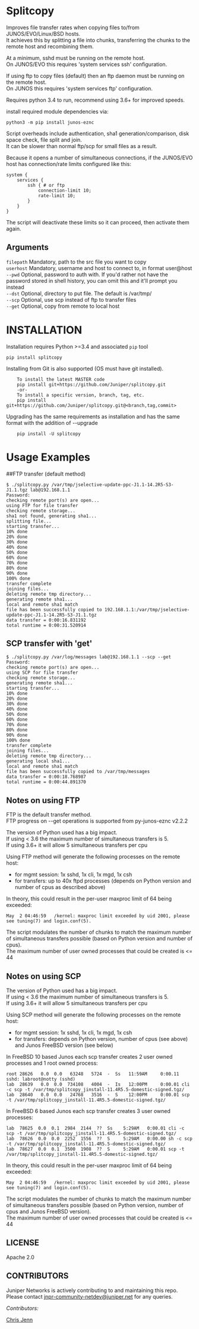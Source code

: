 # Splitcopy

Improves file transfer rates when copying files to/from JUNOS/EVO/Linux/BSD hosts.  
It achieves this by splitting a file into chunks, transferring the chunks to the remote host and recombining them.  

At a minimum, sshd must be running on the remote host.  
On JUNOS/EVO this requires 'system services ssh' configuration.  

If using ftp to copy files (default) then an ftp daemon must be running on the remote host.   
On JUNOS this requires 'system services ftp' configuration.  

Requires python 3.4 to run, recommend using 3.6+ for improved speeds. 

install required module dependencies via:
```
python3 -m pip install junos-eznc
```
Script overheads include authentication, sha1 generation/comparison, disk space check, file split and join.  
It can be slower than normal ftp/scp for small files as a result.

Because it opens a number of simultaneous connections,
if the JUNOS/EVO host has connection/rate limits configured like this:

```
system {
    services {
        ssh { # or ftp
            connection-limit 10;
            rate-limit 10;
        }
    }
}
```

The script will deactivate these limits so it can proceed, then activate them again.  

## Arguments

`filepath` Mandatory, path to the src file you want to copy  
`userhost` Mandatory, username and host to connect to, in format user@host  
`--pwd`    Optional, password to auth with. If you'd rather not have the password stored in shell history, you can omit this and it'll prompt you instead  
`--dst`    Optional, directory to put file. The default is /var/tmp/  
`--scp`    Optional, use scp instead of ftp to transfer files  
`--get`    Optional, copy from remote to local host  

# INSTALLATION

Installation requires Python >=3.4 and associated `pip` tool

    pip install splitcopy

Installing from Git is also supported (OS must have git installed).

        To install the latest MASTER code
        pip install git+https://github.com/Juniper/splitcopy.git
        -or-
        To install a specific version, branch, tag, etc.
        pip install git+https://github.com/Juniper/splitcopy.git@<branch,tag,commit>

Upgrading has the same requirements as installation and has the same format with the addition of --upgrade

        pip install -U splitcopy


# Usage Examples 
##FTP transfer (default method)

```
$ ./splitcopy.py /var/tmp/jselective-update-ppc-J1.1-14.2R5-S3-J1.1.tgz lab@192.168.1.1
Password:
checking remote port(s) are open...
using FTP for file transfer
checking remote storage...
sha1 not found, generating sha1...
splitting file...
starting transfer...
10% done
20% done
30% done
40% done
50% done
60% done
70% done
80% done
90% done
100% done
transfer complete
joining files...
deleting remote tmp directory...
generating remote sha1...
local and remote sha1 match
file has been successfully copied to 192.168.1.1:/var/tmp/jselective-update-ppc-J1.1-14.2R5-S3-J1.1.tgz
data transfer = 0:00:16.831192
total runtime = 0:00:31.520914
```

## SCP transfer with 'get'

```
$ ./splitcopy.py /var/log/messages lab@192.168.1.1 --scp --get
Password:
checking remote port(s) are open...
using SCP for file transfer
checking remote storage...
generating remote sha1...
starting transfer...
10% done
20% done
30% done
40% done
50% done
60% done
70% done
80% done
90% done
100% done
transfer complete
joining files...
deleting remote tmp directory...
generating local sha1...
local and remote sha1 match
file has been successfully copied to /var/tmp/messages
data transfer = 0:00:18.768987
total runtime = 0:00:44.891370
```

## Notes on using FTP

FTP is the default transfer method.  
FTP progress on --get operations is supported from py-junos-eznc v2.2.2  

The version of Python used has a big impact.  
If using < 3.6 the maximum number of simultaneous transfers is 5.  
If using 3.6+ it will allow 5 simultaneous transfers per cpu   

Using FTP method will generate the following processes on the remote host:
- for mgmt session: 1x sshd, 1x cli, 1x mgd, 1x csh
- for transfers: up to 40x ftpd processes (depends on Python version and number of cpus as described above)

In theory, this could result in the per-user maxproc limit of 64 being exceeded:
```
May  2 04:46:59   /kernel: maxproc limit exceeded by uid 2001, please see tuning(7) and login.conf(5).
```
The script modulates the number of chunks to match the maximum number of simultaneous transfers possible (based on Python version and number of cpus).   
The maximum number of user owned processes that could be created is <= 44

## Notes on using SCP

The version of Python used has a big impact.  
If using < 3.6 the maximum number of simultaneous transfers is 5.  
If using 3.6+ it will allow 5 simultaneous transfers per cpu 

Using SCP method will generate the following processes on the remote host:
- for mgmt session: 1x sshd, 1x cli, 1x mgd, 1x csh
- for transfers:  depends on Python version, number of cpus (see above) and Junos FreeBSD version (see below)

In FreeBSD 10 based Junos each scp transfer creates 2 user owned processes and 1 root owned process: 
```
root 28626   0.0  0.0   63248   5724  -  Ss   11:59AM     0:00.11 sshd: labroot@notty (sshd)
lab  28639   0.0  0.0  734108   4004  -  Is   12:00PM     0:00.01 cli -c scp -t /var/tmp/splitcopy_jinstall-11.4R5.5-domestic-signed.tgz/
lab  28640   0.0  0.0   24768   3516  -  S    12:00PM     0:00.01 scp -t /var/tmp/splitcopy_jinstall-11.4R5.5-domestic-signed.tgz/
```
In FreeBSD 6 based Junos each scp transfer creates 3 user owned processes:
```
lab  78625  0.0  0.1  2984  2144  ??  Ss    5:29AM   0:00.01 cli -c scp -t /var/tmp/splitcopy_jinstall-11.4R5.5-domestic-signed.tgz/  
lab  78626  0.0  0.0  2252  1556  ??  S     5:29AM   0:00.00 sh -c scp -t /var/tmp/splitcopy_jinstall-11.4R5.5-domestic-signed.tgz/  
lab  78627  0.0  0.1  3500  1908  ??  S     5:29AM   0:00.01 scp -t /var/tmp/splitcopy_jinstall-11.4R5.5-domestic-signed.tgz/  
```
In theory, this could result in the per-user maxproc limit of 64 being exceeded:
```
May  2 04:46:59   /kernel: maxproc limit exceeded by uid 2001, please see tuning(7) and login.conf(5).
```
The script modulates the number of chunks to match the maximum number of simultaneous transfers possible (based on Python version, number of cpus and Junos FreeBSD version).  
The maximum number of user owned processes that could be created is <= 44



## LICENSE

Apache 2.0

## CONTRIBUTORS

Juniper Networks is actively contributing to and maintaining this repo. Please contact jnpr-community-netdev@juniper.net for any queries.

*Contributors:*

[Chris Jenn](https://github.com/ipmonk)